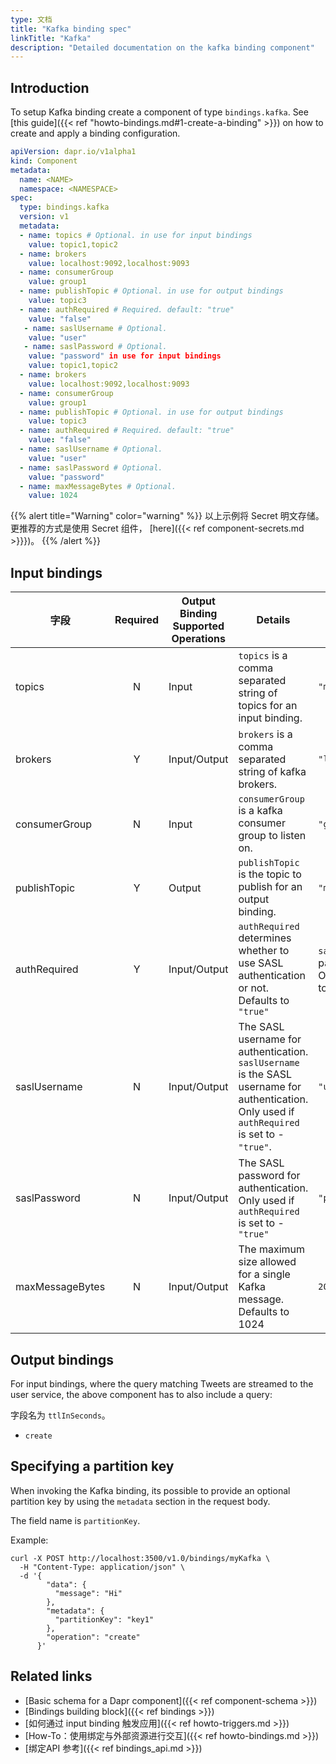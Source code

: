 ```yaml
---
type: 文档
title: "Kafka binding spec"
linkTitle: "Kafka"
description: "Detailed documentation on the kafka binding component"
---
```


## Introduction

To setup Kafka binding create a component of type `bindings.kafka`. See [this guide]({{< ref "howto-bindings.md#1-create-a-binding" >}}) on how to create and apply a binding configuration.


```yaml
apiVersion: dapr.io/v1alpha1
kind: Component
metadata:
  name: <NAME>
  namespace: <NAMESPACE>
spec:
  type: bindings.kafka
  version: v1
  metadata:
  - name: topics # Optional. in use for input bindings
    value: topic1,topic2
  - name: brokers
    value: localhost:9092,localhost:9093
  - name: consumerGroup
    value: group1
  - name: publishTopic # Optional. in use for output bindings
    value: topic3
  - name: authRequired # Required. default: "true"
    value: "false"
   - name: saslUsername # Optional.
    value: "user"
   - name: saslPassword # Optional.
    value: "password" in use for input bindings
    value: topic1,topic2
  - name: brokers
    value: localhost:9092,localhost:9093
  - name: consumerGroup
    value: group1
  - name: publishTopic # Optional. in use for output bindings
    value: topic3
  - name: authRequired # Required. default: "true"
    value: "false"
  - name: saslUsername # Optional.
    value: "user"
  - name: saslPassword # Optional.
    value: "password"
  - name: maxMessageBytes # Optional.
    value: 1024
```

{{% alert title="Warning" color="warning" %}}
以上示例将 Secret 明文存储。 更推荐的方式是使用 Secret 组件， [here]({{< ref component-secrets.md >}}})。
{{% /alert %}}
## Input bindings

| 字段              | Required | Output Binding Supported Operations | Details                                                                                                                                         | Example:                                                                                                  |
| --------------- |:--------:| ----------------------------------- | ----------------------------------------------------------------------------------------------------------------------------------------------- | --------------------------------------------------------------------------------------------------------- |
| topics          |    N     | Input                               | `topics` is a comma separated string of topics for an input binding.                                                                            | `"mytopic1,topic2"`                                                                                       |
| brokers         |    Y     | Input/Output                        | `brokers` is a comma separated string of kafka brokers.                                                                                         | `"localhost:9092,localhost:9093"`                                                                         |
| consumerGroup   |    N     | Input                               | `consumerGroup` is a kafka consumer group to listen on.                                                                                         | `"group1"`                                                                                                |
| publishTopic    |    Y     | Output                              | `publishTopic` is the topic to publish for an output binding.                                                                                   | `"mytopic"`                                                                                               |
| authRequired    |    Y     | Input/Output                        | `authRequired` determines whether to use SASL authentication or not. Defaults to `"true"`                                                       | `saslPassword` is the SASL password for authentication. Only used if `authRequired` is set to - `"true"`. |
| saslUsername    |    N     | Input/Output                        | The SASL username for authentication. `saslUsername` is the SASL username for authentication. Only used if `authRequired` is set to - `"true"`. | `"user"`                                                                                                  |
| saslPassword    |    N     | Input/Output                        | The SASL password for authentication. Only used if `authRequired` is set to - `"true"`                                                          | `"password"`                                                                                              |
| maxMessageBytes |    N     | Input/Output                        | The maximum size allowed for a single Kafka message. Defaults to 1024                                                                           | `2048`                                                                                                    |


## Output bindings

For input bindings, where the query matching Tweets are streamed to the user service, the above component has to also include a query:

字段名为 `ttlInSeconds`。

- `create`

## Specifying a partition key

When invoking the Kafka binding, its possible to provide an optional partition key by using the `metadata` section in the request body.

The field name is `partitionKey`.

Example:

```shell
curl -X POST http://localhost:3500/v1.0/bindings/myKafka \
  -H "Content-Type: application/json" \
  -d '{
        "data": {
          "message": "Hi"
        },
        "metadata": {
          "partitionKey": "key1"
        },
        "operation": "create"
      }'
```


## Related links

- [Basic schema for a Dapr component]({{< ref component-schema >}})
- [Bindings building block]({{< ref bindings >}})
- [如何通过 input binding 触发应用]({{< ref howto-triggers.md >}})
- [How-To：使用绑定与外部资源进行交互]({{< ref howto-bindings.md >}})
- [绑定API 参考]({{< ref bindings_api.md >}})
